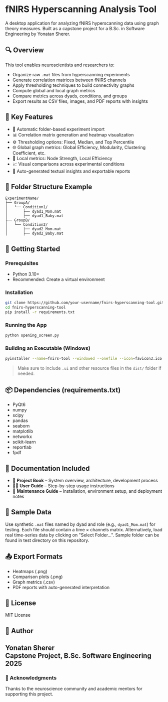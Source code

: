 # fNIRS Hyperscanning Analysis Tool

A desktop application for analyzing fNIRS hyperscanning data using graph theory measures. Built as a capstone project for a B.Sc. in Software Engineering by Yonatan Sherer.

## 🔍 Overview

This tool enables neuroscientists and researchers to:

- Organize raw `.mat` files from hyperscanning experiments
- Generate correlation matrices between fNIRS channels
- Apply thresholding techniques to build connectivity graphs
- Compute global and local graph metrics
- Compare metrics across dyads, conditions, and groups
- Export results as CSV files, images, and PDF reports with insights

## 🧠 Key Features

- 📂 Automatic folder-based experiment import
- 📊 Correlation matrix generation and heatmap visualization
- ⚙️ Thresholding options: Fixed, Median, and Top Percentile
- 🌐 Global graph metrics: Global Efficiency, Modularity, Clustering Coefficient, etc.
- 🔬 Local metrics: Node Strength, Local Efficiency
- 📈 Visual comparisons across experimental conditions
- 📝 Auto-generated textual insights and exportable reports

## 📁 Folder Structure Example

```
ExperimentName/
├── GroupA/
│   └── Condition1/
│       ├── dyad1_Mom.mat
│       ├── dyad1_Baby.mat
├── GroupB/
│   └── Condition2/
│       ├── dyad2_Mom.mat
│       ├── dyad2_Baby.mat
```

## 🚀 Getting Started

### Prerequisites

- Python 3.10+
- Recommended: Create a virtual environment

### Installation

```bash
git clone https://github.com/your-username/fnirs-hyperscanning-tool.git
cd fnirs-hyperscanning-tool
pip install -r requirements.txt
```

### Running the App

```bash
python opening_screen.py
```

### Building an Executable (Windows)

```bash
pyinstaller --name=fnirs-tool --windowed --onefile --icon=favicon3.ico opening_screen.py
```

> Make sure to include `.ui` and other resource files in the `dist/` folder if needed.

## 📦 Dependencies (requirements.txt)

- PyQt6  
- numpy  
- scipy  
- pandas  
- seaborn  
- matplotlib  
- networkx  
- scikit-learn  
- reportlab  
- fpdf  

## 📄 Documentation Included

- 📘 **Project Book** – System overview, architecture, development process  
- 👨‍💻 **User Guide** – Step-by-step usage instructions  
- 🔧 **Maintenance Guide** – Installation, environment setup, and deployment notes  

## 🧪 Sample Data

Use synthetic `.mat` files named by dyad and role (e.g., `dyad1_Mom.mat`) for testing. Each file should contain a time × channels matrix.
Alternatively, load real time-series data by clicking on "Select Folder...".
Sample folder can be found in test directory on this repository.

## 📤 Export Formats

- Heatmaps (.png)  
- Comparison plots (.png)  
- Graph metrics (.csv)  
- PDF reports with auto-generated interpretation  

## 📘 License

MIT License

## 👤 Author

**Yonatan Sherer**  
Capstone Project, B.Sc. Software Engineering  
2025  
---

### 🧠 Acknowledgments

Thanks to the neuroscience community and academic mentors for supporting this project.
